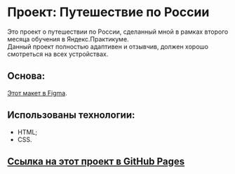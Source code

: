 # **Проект: Путешествие по России**

Это проект о путешествии по России, сделанный мной в рамках второго месяца обучения в Яндекс.Практикуме.  
Данный проект полностью адаптивен и отзывчив, должен хорошо смотреться на всех устройствах.

## **Основа:**
[Этот макет в Figma](https://www.figma.com/file/5S2WSbEFL6awjVWJ0NWL8Q/Sprint-3_-Russia-_-desktop-%2B-mobile?node-id=28503%3A0).

## **Использованы технологии:**
* HTML;
* CSS. 
## [Ссылка на этот проект в GitHub Pages](https://sergeikachenia.github.io/russian-travel/)
